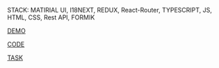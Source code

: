 STACK: MATIRIAL UI, I18NEXT, REDUX, React-Router, TYPESCRIPT, JS, HTML, CSS, Rest API, FORMIK

[DEMO](https://DmitriiPirohov.github.io/sheep/#/Home)

[CODE](https://github.com/DmitriiPirohov/sheep)

[TASK](https://docs.google.com/document/d/1tycDWG-1_y1mdOMpVH_tRfSODi8_3IRqIBCGGXRkK9w/edit)
